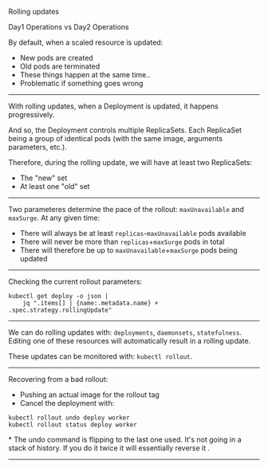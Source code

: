 Rolling updates

Day1 Operations vs Day2 Operations

By default, when a scaled resource is updated:
- New pods are created 
- Old pods are terminated
- These things happen at the same time..
- Problematic if something goes wrong

---

With rolling updates, when a Deployment is updated, it happens progressively.

And so, the Deployment controls multiple ReplicaSets. Each ReplicaSet being a 
group of identical pods (with the same image, arguments parameters, etc.). 

Therefore, during the rolling update, we will have at least two ReplicaSets:
- The "new" set 
- At least one "old" set

---

Two parameteres determine the pace of the rollout: `maxUnavailable` and `maxSurge`.
At any given time:
- There will always be at least `replicas`-`maxUnavailable` pods available
- There will never be more than `replicas`+`maxSurge` pods in total
- There will therefore be up to `maxUnavailable`+`maxSurge` pods being updated

---

Checking the current rollout parameters:
```
kubectl get deploy -o json |
    jq ".items[] | {name:.metadata.name} + .spec.strategy.rollingUpdate"
```

---

We can do rolling updates with: `deployments`, `daemonsets`, `statefulness`. 
Editing one of these resources will automatically result in a rolling update.

These updates can be monitored with: `kubectl rollout`.

---

Recovering from a bad rollout: 
- Pushing an actual image for the rollout tag
- Cancel the deployment with:
```
kubectl rollout undo deploy worker
kubectl rollout status deploy worker

```
\* The undo command is flipping to the last one used. It's not going in a stack
of history. If you do it twice it will essentially reverse it .

---




